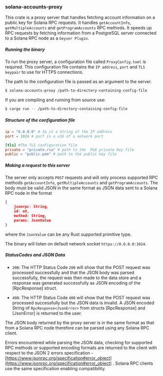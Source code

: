 ### solana-accounts-proxy
This crate is a proxy server that handles fetching account information on a public key for Solana RPC requests. It handles `getAccountInfo`, `getMultipleAccounts` and `getProgramAccounts` RPC methods. It speeds up RPC requests by fetching information from a PostgreSQL server connected to a Solana RPC node as a `Geyser Plugin`.

##### Running the binary
To run the proxy server, a configuration file called `ProxyConfig.toml` is required. This configuration file contains the `IP address`, `port` and `TLS keypair` to use for HTTPS connections.

The path to the configuration file is passed as an argument to the server.
```sh
$ solana-accounts-proxy /path-to-directory-containing-config-file
```

If you are compiling and running from source use:
```sh
$ cargo run -- /path-to-directory-containing-config-file
```

##### Structure of the configuration file
```toml
ip = "0.0.0.0" # Ip is a String of the IP address
port = 1024 # port is a u16 of a network port

[tls] #The TLS configuration file
private = "private.rsa" # path to the  RSA private key file
public = "public.pem" # path to the public key file
```

##### Making a request to this server
The server only accepts `POST` requests and will only process supported RPC methods `getAccountInfo`, `getMultipleAccounts` and `getProgramAccounts`.
The body must be valid JSON in the same format as JSON data sent to a Solana RPC node in the format
```json
{ 
    jsonrpc: String, 
    id: u8, 
    method: String, 
    params: JsonValue
}
```
 where the `JsonValue` can be any Rust supported primitive type.

The binary will listen on default network socket `https://0.0.0.0:1024`.

##### StatusCodes and JSON Data
- `200`: The HTTP Status Code `200` will show that the POST request was processed successfully and that the JSON body was parsed successfully, the request was then made to the data store and a response was generated successfully as JSON encoding of the [RpcResponse] struct.

- `400`: The HTTP Status Code `400` will show that the POST request was processed successfully but the JSON data is invalid. A JSON encoded String of `RpcResponse<JsonError>` from structs [RpcResponse] and [JsonError] is returned to the user.

The JSON body returned by the proxy server is in the same format as that from a Solana RPC node therefore can be parsed using any Solana RPC client.

Errors encountered while parsing the JSON data, checking for supported RPC methods or supported encoding formats are returned to the client with respect to the JSON 2 errors specification - [https://www.jsonrpc.org/specification#error_object](https://www.jsonrpc.org/specification#error_object) . Solana RPC clients use the same specification enabling compatibility.